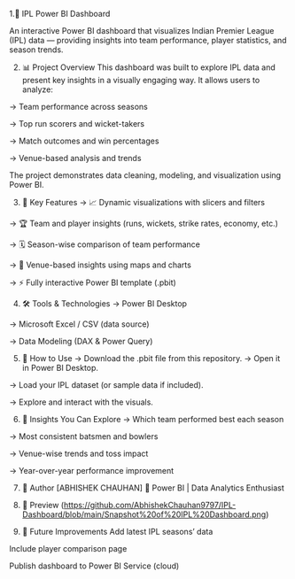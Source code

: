 1.🏏 IPL Power BI Dashboard

An interactive Power BI dashboard that visualizes Indian Premier League (IPL) data — providing insights into team performance, player statistics, and season trends.

2. 📊 Project Overview
This dashboard was built to explore IPL data and present key insights in a visually engaging way. It allows users to analyze:

-> Team performance across seasons

-> Top run scorers and wicket-takers

-> Match outcomes and win percentages

-> Venue-based analysis and trends

The project demonstrates data cleaning, modeling, and visualization using Power BI.

3. 🧠 Key Features
-> 📈 Dynamic visualizations with slicers and filters

-> 🏆 Team and player insights (runs, wickets, strike rates, economy, etc.)

-> 🗓 Season-wise comparison of team performance

-> 📍 Venue-based insights using maps and charts

-> ⚡ Fully interactive Power BI template (.pbit)

4. 🛠 Tools & Technologies
-> Power BI Desktop

-> Microsoft Excel / CSV (data source)

-> Data Modeling (DAX & Power Query)

5. 🚀 How to Use
-> Download the .pbit file from this repository.
-> Open it in Power BI Desktop.

-> Load your IPL dataset (or sample data if included).

-> Explore and interact with the visuals.

6. 🌟 Insights You Can Explore
-> Which team performed best each season

-> Most consistent batsmen and bowlers

-> Venue-wise trends and toss impact

-> Year-over-year performance improvement

7. 🙌 Author
[ABHISHEK CHAUHAN] 
💼 Power BI | Data Analytics Enthusiast

8. 📸 Preview
(https://github.com/AbhishekChauhan9797/IPL-Dashboard/blob/main/Snapshot%20of%20IPL%20Dashboard.png)

9. 🏁 Future Improvements
Add latest IPL seasons’ data

Include player comparison page

Publish dashboard to Power BI Service (cloud)
